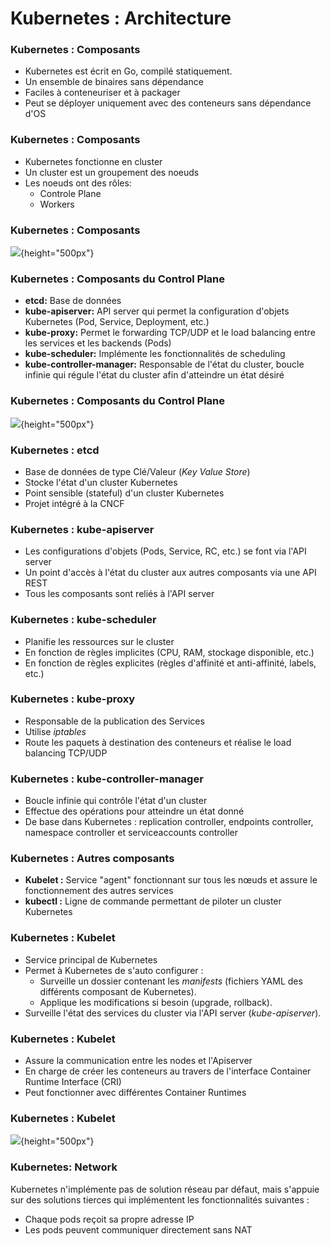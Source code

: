 # Kubernetes : Architecture

### Kubernetes : Composants

- Kubernetes est écrit en Go, compilé statiquement.
- Un ensemble de binaires sans dépendance
- Faciles à conteneuriser et à packager
- Peut se déployer uniquement avec des conteneurs sans dépendance d'OS

### Kubernetes : Composants
- Kubernetes fonctionne en cluster
- Un cluster est un groupement des noeuds
- Les noeuds ont des rôles:
  - Controle Plane
  - Workers

### Kubernetes : Composants
![](images/kubernetes/kubernetes-architecture.png){height="500px"}

### Kubernetes : Composants du Control Plane

- **etcd:** Base de données
- **kube-apiserver:** API server qui permet la configuration d'objets Kubernetes (Pod, Service, Deployment, etc.)
- **kube-proxy:** Permet le forwarding TCP/UDP et le load balancing entre les services et les backends (Pods)
- **kube-scheduler:** Implémente les fonctionnalités de scheduling
- **kube-controller-manager:** Responsable de l'état du cluster, boucle infinie qui régule l'état du cluster afin d'atteindre un état désiré

### Kubernetes : Composants du Control Plane

![](images/kubernetes/architecture-2.png){height="500px"}

### Kubernetes : etcd

- Base de données de type Clé/Valeur (_Key Value Store_)
- Stocke l'état d'un cluster Kubernetes
- Point sensible (stateful) d'un cluster Kubernetes
- Projet intégré à la CNCF

### Kubernetes : kube-apiserver

- Les configurations d'objets (Pods, Service, RC, etc.) se font via l'API server
- Un point d'accès à l'état du cluster aux autres composants via une API REST
- Tous les composants sont reliés à l'API server

### Kubernetes : kube-scheduler

- Planifie les ressources sur le cluster
- En fonction de règles implicites (CPU, RAM, stockage disponible, etc.)
- En fonction de règles explicites (règles d'affinité et anti-affinité, labels, etc.)

### Kubernetes : kube-proxy

- Responsable de la publication des Services
- Utilise *iptables*
- Route les paquets à destination des conteneurs et réalise le load balancing TCP/UDP

### Kubernetes : kube-controller-manager

- Boucle infinie qui contrôle l'état d'un cluster
- Effectue des opérations pour atteindre un état donné
- De base dans Kubernetes : replication controller, endpoints controller, namespace controller et serviceaccounts controller

### Kubernetes : Autres composants

- **Kubelet :** Service "agent" fonctionnant sur tous les nœuds et assure le fonctionnement des autres services
- **kubectl :** Ligne de commande permettant de piloter un cluster Kubernetes

### Kubernetes : Kubelet

- Service principal de Kubernetes
- Permet à Kubernetes de s'auto configurer :
    - Surveille un dossier contenant les *manifests* (fichiers YAML des différents composant de Kubernetes).
    - Applique les modifications si besoin (upgrade, rollback).
- Surveille l'état des services du cluster via l'API server (*kube-apiserver*).

### Kubernetes : Kubelet

- Assure la communication entre les nodes et l'Apiserver
- En charge de créer les conteneurs au travers de l'interface Container Runtime
  Interface (CRI)
- Peut fonctionner avec différentes Container Runtimes

### Kubernetes : Kubelet

![](images/kubernetes/kubelet-cri.png){height="500px"}

### Kubernetes: Network

Kubernetes n'implémente pas de solution réseau par défaut, mais s'appuie sur des solutions tierces qui implémentent les fonctionnalités suivantes :

- Chaque pods reçoit sa propre adresse IP
- Les pods peuvent communiquer directement sans NAT

